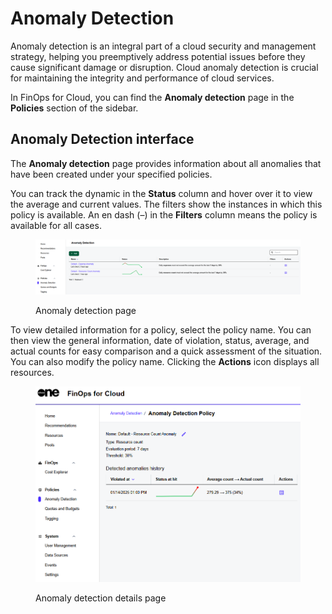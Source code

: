 # Anomaly Detection

Anomaly detection is an integral part of a cloud security and management strategy, helping you preemptively address potential issues before they cause significant damage or disruption. Cloud anomaly detection is crucial for maintaining the integrity and performance of cloud services.

In FinOps for Cloud, you can find the **Anomaly detection** page in the **Policies** section of the sidebar.

## Anomaly Detection interface

The **Anomaly detection** page provides information about all anomalies that have been created under your specified policies.

You can track the dynamic in the **Status** column and hover over it to view the average and current values. The filters show the instances in which this policy is available. An en dash (–) in the **Filters** column means the policy is available for all cases.

<figure><img src="../../../.gitbook/assets/anomaly_detection-UI.png" alt=""><figcaption><p>Anomaly detection page</p></figcaption></figure>

To view detailed information for a policy, select the policy name. You can then view the general information, date of violation, status, average, and actual counts for easy comparison and a quick assessment of the situation. You can also modify the policy name. Clicking the **Actions** icon displays all resources.

<figure><img src="../../../.gitbook/assets/anomaly_detection.png" alt=""><figcaption><p>Anomaly detection details page</p></figcaption></figure>
